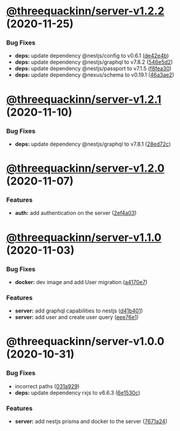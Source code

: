 # [@threequackinn/server-v1.2.2](https://github.com/TheThreeQuackInn/site/compare/@threequackinn/server-v1.2.1...@threequackinn/server-v1.2.2) (2020-11-25)


### Bug Fixes

* **deps:** update dependency @nestjs/config to v0.6.1 ([de42e4b](https://github.com/TheThreeQuackInn/site/commit/de42e4ba95c441f6f1ef91d51d8a7f7f7c2c1b81))
* **deps:** update dependency @nestjs/graphql to v7.8.2 ([546e5d2](https://github.com/TheThreeQuackInn/site/commit/546e5d28341c064ad20b3c2cc1486f2cb6f56bce))
* **deps:** update dependency @nestjs/passport to v7.1.5 ([f8fea30](https://github.com/TheThreeQuackInn/site/commit/f8fea303adceeada692238342c5cda202d1ba4c9))
* **deps:** update dependency @nexus/schema to v0.19.1 ([46a3ae2](https://github.com/TheThreeQuackInn/site/commit/46a3ae2957a395b26f3c88a547a5fb0f3221c449))

# [@threequackinn/server-v1.2.1](https://github.com/TheThreeQuackInn/site/compare/@threequackinn/server-v1.2.0...@threequackinn/server-v1.2.1) (2020-11-10)


### Bug Fixes

* **deps:** update dependency @nestjs/graphql to v7.8.1 ([28ed72c](https://github.com/TheThreeQuackInn/site/commit/28ed72c2ef8492accd22f0302817d284912df5ea))

# [@threequackinn/server-v1.2.0](https://github.com/TheThreeQuackInn/site/compare/@threequackinn/server-v1.1.0...@threequackinn/server-v1.2.0) (2020-11-07)


### Features

* **auth:** add authentication on the server ([2ef4a03](https://github.com/TheThreeQuackInn/site/commit/2ef4a0368ac7f5c4f6b7d20755375a4330d80ed4))

# [@threequackinn/server-v1.1.0](https://github.com/TheThreeQuackInn/site/compare/@threequackinn/server-v1.0.0...@threequackinn/server-v1.1.0) (2020-11-03)


### Bug Fixes

* **docker:** dev image and add User migration ([a4170e7](https://github.com/TheThreeQuackInn/site/commit/a4170e7474fd2c795e8b4b3c85c4d3bb15bf2b02))


### Features

* **server:** add graphql capabilities to nestjs ([d41b401](https://github.com/TheThreeQuackInn/site/commit/d41b4011eb4b1dd942a36668d14f226e66a0980d))
* **server:** add user and create user query ([eee76e1](https://github.com/TheThreeQuackInn/site/commit/eee76e11525f622a648a294d43e495bb1b9faea6))

# @threequackinn/server-v1.0.0 (2020-10-31)


### Bug Fixes

* incorrect paths ([031a929](https://github.com/TheThreeQuackInn/site/commit/031a9293502f406834d172bbf83e16d7a816a81b))
* **deps:** update dependency rxjs to v6.6.3 ([6e1530c](https://github.com/TheThreeQuackInn/site/commit/6e1530cf2909e79963716bd4e8cff0166556a451))


### Features

* **server:** add nestjs prisma and docker to the server ([7671a24](https://github.com/TheThreeQuackInn/site/commit/7671a24f0d8f3bb2615ebb175334cab520d3ee6d))
